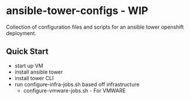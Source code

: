 # ansible-tower-configs - WIP

Collection of configuration files and scripts for an ansible tower openshift deployment.


## Quick Start
* start up VM
* install ansible tower
* install tower CLI
* run configure-infra-jobs.sh based off infrastructure
  - configure-vmware-jobs.sh - For VMWARE
